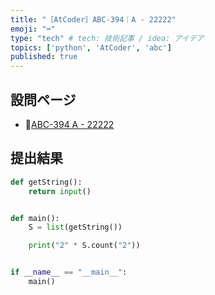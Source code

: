 ```yaml
---
title: "［AtCoder］ABC-394｜A - 22222"
emoji: "⌨️"
type: "tech" # tech: 技術記事 / idea: アイデア
topics: ['python', 'AtCoder', 'abc']
published: true
---
```


## 設問ページ

- 🔗[ABC-394 A - 22222](https://atcoder.jp/contests/abc394/tasks/abc394_a)

## 提出結果

```python
def getString():
    return input()


def main():
    S = list(getString())

    print("2" * S.count("2"))


if __name__ == "__main__":
    main()
```
